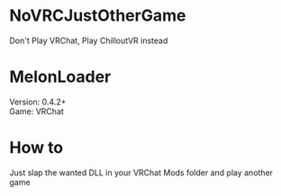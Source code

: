 # NoVRCJustOtherGame
Don't Play VRChat, Play ChilloutVR instead

# MelonLoader
Version: 0.4.2+<br>
Game: VRChat

# How to
Just slap the wanted DLL in your VRChat Mods folder and play another game
